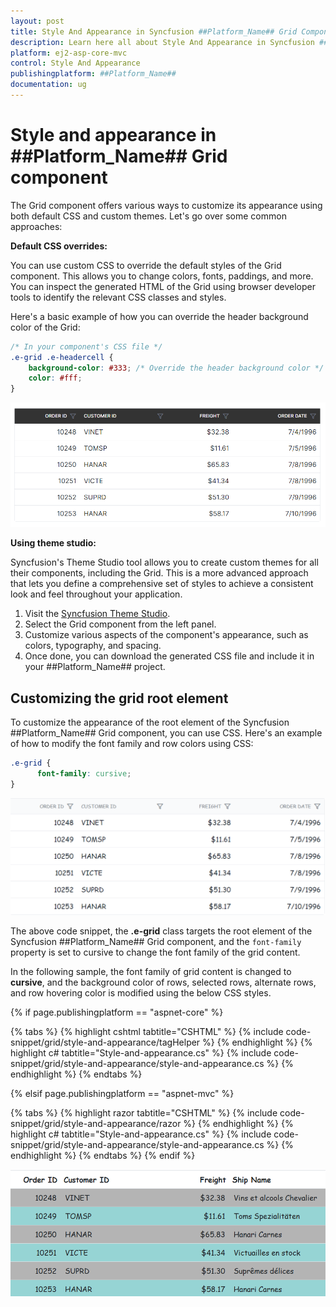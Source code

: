 ```yaml
---
layout: post
title: Style And Appearance in Syncfusion ##Platform_Name## Grid Component
description: Learn here all about Style And Appearance in Syncfusion ##Platform_Name## Grid component of Syncfusion Essential JS 2 and more.
platform: ej2-asp-core-mvc
control: Style And Appearance
publishingplatform: ##Platform_Name##
documentation: ug
---
```


# Style and appearance in ##Platform_Name## Grid component

The Grid component offers various ways to customize its appearance using both default CSS and custom themes. Let's go over some common approaches:

**Default CSS overrides:**

You can use custom CSS to override the default styles of the Grid component. This allows you to change colors, fonts, paddings, and more. You can inspect the generated HTML of the Grid using browser developer tools to identify the relevant CSS classes and styles.

Here's a basic example of how you can override the header background color of the Grid:

```css
/* In your component's CSS file */
.e-grid .e-headercell {
    background-color: #333; /* Override the header background color */
    color: #fff;
}
```

![Change header background](../images/style-and-appearance/header-background.png)

**Using theme studio:**

Syncfusion's Theme Studio tool allows you to create custom themes for all their components, including the Grid. This is a more advanced approach that lets you define a comprehensive set of styles to achieve a consistent look and feel throughout your application.

1. Visit the [Syncfusion Theme Studio](https://ej2.syncfusion.com/themestudio/?theme=material).
2. Select the Grid component from the left panel.
3. Customize various aspects of the component's appearance, such as colors, typography, and spacing.
4. Once done, you can download the generated CSS file and include it in your ##Platform_Name## project.

## Customizing the grid root element

To customize the appearance of the root element of the Syncfusion ##Platform_Name## Grid component, you can use CSS. Here's an example of how to modify the font family and row colors using CSS:

```css
.e-grid {
      font-family: cursive;
}

```

![grid root element](../images/style-and-appearance/style-font-family.png)

The above code snippet, the **.e-grid** class targets the root element of the Syncfusion ##Platform_Name## Grid component, and the `font-family` property is set to cursive to change the font family of the grid content.

In the following sample, the font family of grid content is changed to **cursive**, and the background color of rows, selected rows, alternate rows, and row hovering color is modified using the below CSS styles.

{% if page.publishingplatform == "aspnet-core" %}

{% tabs %}
{% highlight cshtml tabtitle="CSHTML" %}
{% include code-snippet/grid/style-and-appearance/tagHelper %}
{% endhighlight %}
{% highlight c# tabtitle="Style-and-appearance.cs" %}
{% include code-snippet/grid/style-and-appearance/style-and-appearance.cs %}
{% endhighlight %}
{% endtabs %}

{% elsif page.publishingplatform == "aspnet-mvc" %}

{% tabs %}
{% highlight razor tabtitle="CSHTML" %}
{% include code-snippet/grid/style-and-appearance/razor %}
{% endhighlight %}
{% highlight c# tabtitle="Style-and-appearance.cs" %}
{% include code-snippet/grid/style-and-appearance/style-and-appearance.cs %}
{% endhighlight %}
{% endtabs %}
{% endif %}

![grid style and appearance](../images/style-and-appearance/style-and-appearance.png)
